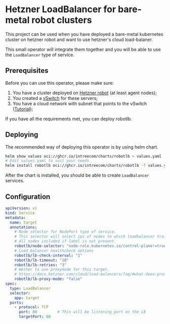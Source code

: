 # Hetzner LoadBalancer for bare-metal robot clusters

This project can be used when you have deployed a bare-metal kubernetes cluster on
hetzner robot and want to use hetzner's cloud load-balaner.

This small operator will integrate them together and you will be able to use the `LoadBalancer` type of service.

## Prerequisites

Before you can use this operator, please make sure:

1. You have a cluster deployed on [Hetzner robot](https://robot.hetzner.com/) (at least agent nodes);
2. You created a [vSwitch](https://docs.hetzner.com/robot/dedicated-server/network/vswitch/) for these servers;
3. You have a cloud network with subnet that points to the vSwitch ([Tutorial](https://docs.hetzner.com/cloud/networks/connect-dedi-vswitch/));

If you have all the requirements met, you can deploy robotlb.

## Deploying

The recommended way of deploying this operator is by using helm chart.


```bash
helm show values oci://ghcr.io/intreecom/charts/robotlb > values.yaml
# Edit values.yaml to suit your needs
helm install robotlb oci://ghcr.io/intreecom/charts/robotlb -f values.yaml
```

After the chart is installed, you should be able to create `LoadBalancer` services.

## Configuration

```yaml
apiVersion: v1
kind: Service
metadata:
  name: target
  annotations:
    # Node selector for NodePort type of service.
    # This selector will select ips of nodes to which loadbalancer traffic will be routed.
    # All nodes included if label is not present.
    robotlb/node-selector: "node-role.kubernetes.io/control-plane!=true,beta.kubernetes.io/arch=amd64"
    # Load balancer healthcheck options
    robotlb/lb-check-interval: "1"
    robotlb/lb-timeout: "10"
    robotlb/lb-retries: "3"
    # Wether to use proxymode for this target.
    # https://docs.hetzner.com/cloud/load-balancers/faq/#what-does-proxy-protocol-mean-and-should-i-enable-it
    robotlb/lb-proxy-mode: "false"
spec:
  type: LoadBalancer
  selector:
    app: target
  ports:
    - protocol: TCP
      port: 80         # This will be listening_port on the LB
      targetPort: 80
```
